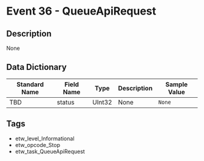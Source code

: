# Event 36 - QueueApiRequest

## Description
None

## Data Dictionary
|Standard Name|Field Name|Type|Description|Sample Value|
|---|---|---|---|---|
|TBD|status|UInt32|None|`None`|

## Tags
* etw_level_Informational
* etw_opcode_Stop
* etw_task_QueueApiRequest